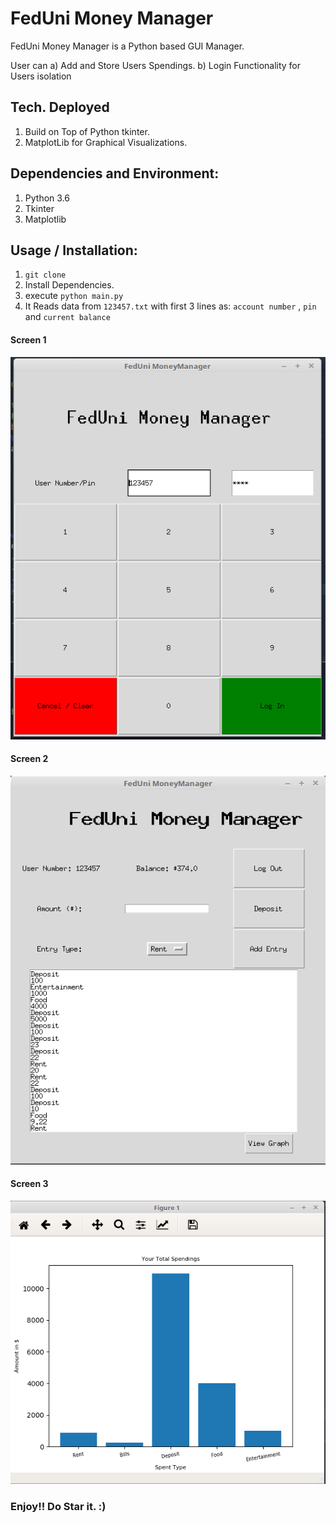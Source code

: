 # FedUni Money Manager 

FedUni Money Manager is a Python based GUI Manager.

User can
a) Add and Store Users Spendings.
b) Login Functionality for Users isolation

## Tech. Deployed
1. Build on Top of Python tkinter.
2. MatplotLib for Graphical Visualizations.

## Dependencies and Environment:
1. Python 3.6
2. Tkinter
3. Matplotlib


## Usage / Installation:

1. `git clone`
2. Install Dependencies.
3. execute `python main.py`
4. It Reads data from `123457.txt` with first 3 lines as: 
`account number` , `pin` and `current balance` 

#### Screen 1
![screen_1](https://raw.githubusercontent.com/deepak1725/FedUni-MoneyManager/master/screen1.png)

#### Screen 2
![screen_2](https://raw.githubusercontent.com/deepak1725/FedUni-MoneyManager/master/screen2.png)

#### Screen 3
![screen_3](https://raw.githubusercontent.com/deepak1725/FedUni-MoneyManager/master/screen3.png)


### Enjoy!! Do Star it. :)
